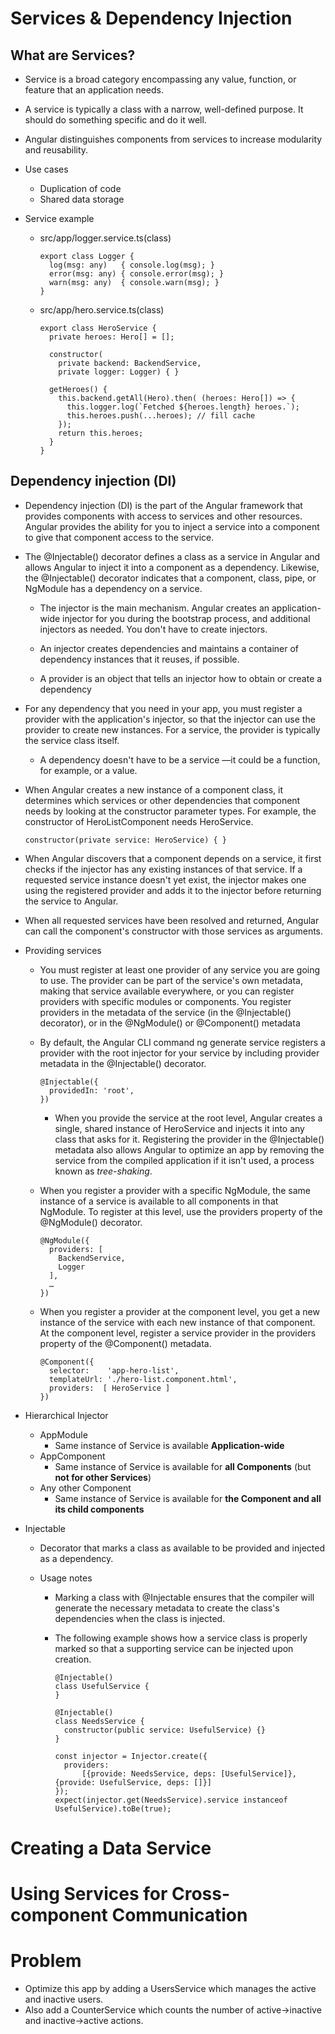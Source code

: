 # Services & Dependency Injection

## What are Services?

- Service is a broad category encompassing any value, function, or feature that an application needs.
- A service is typically a class with a narrow, well-defined purpose. It should do something specific and do it well.

- Angular distinguishes components from services to increase modularity and reusability.

- Use cases

  - Duplication of code
  - Shared data storage

- Service example

  - src/app/logger.service.ts(class)

    ```
    export class Logger {
      log(msg: any)   { console.log(msg); }
      error(msg: any) { console.error(msg); }
      warn(msg: any)  { console.warn(msg); }
    }
    ```

  - src/app/hero.service.ts(class)

    ```
    export class HeroService {
      private heroes: Hero[] = [];

      constructor(
        private backend: BackendService,
        private logger: Logger) { }

      getHeroes() {
        this.backend.getAll(Hero).then( (heroes: Hero[]) => {
          this.logger.log(`Fetched ${heroes.length} heroes.`);
          this.heroes.push(...heroes); // fill cache
        });
        return this.heroes;
      }
    }
    ```

## Dependency injection (DI)

- Dependency injection (DI) is the part of the Angular framework that provides components with access to services and other resources. Angular provides the ability for you to inject a service into a component to give that component access to the service.

- The @Injectable() decorator defines a class as a service in Angular and allows Angular to inject it into a component as a dependency. Likewise, the @Injectable() decorator indicates that a component, class, pipe, or NgModule has a dependency on a service.

  - The injector is the main mechanism. Angular creates an application-wide injector for you during the bootstrap process, and additional injectors as needed. You don't have to create injectors.

  - An injector creates dependencies and maintains a container of dependency instances that it reuses, if possible.

  - A provider is an object that tells an injector how to obtain or create a dependency

- For any dependency that you need in your app, you must register a provider with the application's injector, so that the injector can use the provider to create new instances. For a service, the provider is typically the service class itself.

  - A dependency doesn't have to be a service —it could be a function, for example, or a value.

- When Angular creates a new instance of a component class, it determines which services or other dependencies that component needs by looking at the constructor parameter types. For example, the constructor of HeroListComponent needs HeroService.

  ```
  constructor(private service: HeroService) { }
  ```

- When Angular discovers that a component depends on a service, it first checks if the injector has any existing instances of that service. If a requested service instance doesn't yet exist, the injector makes one using the registered provider and adds it to the injector before returning the service to Angular.

- When all requested services have been resolved and returned, Angular can call the component's constructor with those services as arguments.

- Providing services

  - You must register at least one provider of any service you are going to use. The provider can be part of the service's own metadata, making that service available everywhere, or you can register providers with specific modules or components. You register providers in the metadata of the service (in the @Injectable() decorator), or in the @NgModule() or @Component() metadata

  - By default, the Angular CLI command ng generate service registers a provider with the root injector for your service by including provider metadata in the @Injectable() decorator.

    ```
    @Injectable({
      providedIn: 'root',
    })
    ```

    - When you provide the service at the root level, Angular creates a single, shared instance of HeroService and injects it into any class that asks for it. Registering the provider in the @Injectable() metadata also allows Angular to optimize an app by removing the service from the compiled application if it isn't used, a process known as _tree-shaking_.

  - When you register a provider with a specific NgModule, the same instance of a service is available to all components in that NgModule. To register at this level, use the providers property of the @NgModule() decorator.

    ```
    @NgModule({
      providers: [
        BackendService,
        Logger
      ],
      …
    })
    ```

  - When you register a provider at the component level, you get a new instance of the service with each new instance of that component. At the component level, register a service provider in the providers property of the @Component() metadata.

    ```
    @Component({
      selector:    'app-hero-list',
      templateUrl: './hero-list.component.html',
      providers:  [ HeroService ]
    })
    ```

- Hierarchical Injector

  - AppModule
    - Same instance of Service is available **Application-wide**
  - AppComponent
    - Same instance of Service is available for **all Components** (but **not for other Services**)
  - Any other Component
    - Same instance of Service is available for **the Component and all its child components**

- Injectable

  - Decorator that marks a class as available to be provided and injected as a dependency.
  - Usage notes

    - Marking a class with @Injectable ensures that the compiler will generate the necessary metadata to create the class's dependencies when the class is injected.
    - The following example shows how a service class is properly marked so that a supporting service can be injected upon creation.

      ```
      @Injectable()
      class UsefulService {
      }

      @Injectable()
      class NeedsService {
        constructor(public service: UsefulService) {}
      }

      const injector = Injector.create({
        providers:
            [{provide: NeedsService, deps: [UsefulService]}, {provide: UsefulService, deps: []}]
      });
      expect(injector.get(NeedsService).service instanceof UsefulService).toBe(true);
      ```

# Creating a Data Service

# Using Services for Cross-component Communication

# Problem

- Optimize this app by adding a UsersService which manages the active and inactive users.
- Also add a CounterService which counts the number of active->inactive and inactive->active actions.
